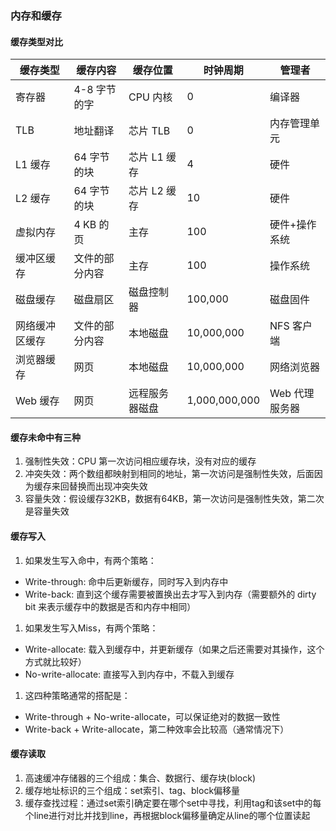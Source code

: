 ### 内存和缓存

#### 缓存类型对比
|缓存类型	|缓存内容	|缓存位置	|时钟周期	|管理者 |
|----|----|----|----|----|
|寄存器	      |4-8 字节的字	|CPU 内核	  |0	|编译器 |
|TLB	        |地址翻译	      |芯片 TLB	|0	|内存管理单元|
|L1 缓存	    |64 字节的块	  |芯片 L1 缓存|4	|硬件|
|L2 缓存	    |64 字节的块	  |芯片 L2 缓存|10|硬件|
|虚拟内存	     |4 KB 的页	    |主存	      |100|硬件+操作系统|
|缓冲区缓存    |文件的部分内容 |主存	     |100|操作系统|
|磁盘缓存	     |磁盘扇区	    |磁盘控制器	 |100,000	|磁盘固件|
|网络缓冲区缓存 |文件的部分内容|本地磁盘	  |10,000,000|NFS 客户端|
|浏览器缓存	   |网页	        |本地磁盘	   |10,000,000|网络浏览器|
|Web 缓存	    |网页	         |远程服务器磁盘|1,000,000,000|Web 代理服务器|


#### 缓存未命中有三种
1. 强制性失效：CPU 第一次访问相应缓存块，没有对应的缓存
1. 冲突失效：两个数组都映射到相同的地址，第一次访问是强制性失效，后面因为缓存来回替换而出现冲突失效
1. 容量失效：假设缓存32KB，数据有64KB，第一次访问是强制性失效，第二次是容量失效

#### 缓存写入
1. 如果发生写入命中，有两个策略：
  * Write-through: 命中后更新缓存，同时写入到内存中
  * Write-back: 直到这个缓存需要被置换出去才写入到内存（需要额外的 dirty bit 来表示缓存中的数据是否和内存中相同）
1. 如果发生写入Miss，有两个策略：
  * Write-allocate: 载入到缓存中，并更新缓存（如果之后还需要对其操作，这个方式就比较好）
  * No-write-allocate: 直接写入到内存中，不载入到缓存
1. 这四种策略通常的搭配是：
  * Write-through + No-write-allocate，可以保证绝对的数据一致性
  * Write-back + Write-allocate，第二种效率会比较高（通常情况下）

#### 缓存读取
1. 高速缓冲存储器的三个组成：集合、数据行、缓存块(block)
1. 缓存地址标识的三个组成：set索引、tag、block偏移量
1. 缓存查找过程：通过set索引确定要在哪个set中寻找，利用tag和该set中的每个line进行对比并找到line，再根据block偏移量确定从line的哪个位置读起

